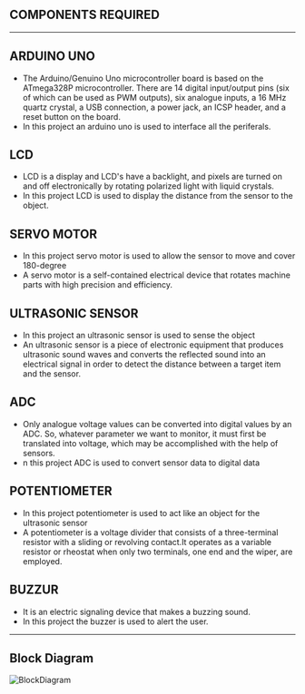 ## COMPONENTS REQUIRED
---

## ARDUINO UNO
* The Arduino/Genuino Uno microcontroller board is based on the ATmega328P microcontroller. There are 14 digital input/output pins (six of which can be used as PWM outputs), six analogue inputs, a 16 MHz quartz crystal, a USB connection, a power jack, an ICSP header, and a reset button on the board.
* In this project an arduino uno is used to interface all the periferals.

## LCD
* LCD is a display and LCD's have a backlight, and pixels are turned on and off electronically by rotating polarized light with liquid crystals.
* In this project LCD is used to display the distance from the sensor to the object.

## SERVO MOTOR
* In this project servo motor is used to allow the sensor to move and cover 180-degree
* A servo motor is a self-contained electrical device that rotates machine parts with high precision and efficiency.

## ULTRASONIC SENSOR

* In this project an ultrasonic sensor is used to sense the object
* An ultrasonic sensor is a piece of electronic equipment that produces ultrasonic sound waves and converts the reflected sound into an electrical signal in order to detect the distance between a target item and the sensor.

## ADC
* Only analogue voltage values can be converted into digital values by an ADC. So, whatever parameter we want to monitor, it must first be translated into voltage, which may be accomplished with the help of sensors.
* n this project ADC is used to convert sensor data to digital data

## POTENTIOMETER

* In this project potentiometer is used to act like an object for the ultrasonic sensor
* A potentiometer is a voltage divider that consists of a three-terminal resistor with a sliding or revolving contact.It operates as a variable resistor or rheostat when only two terminals, one end and the wiper, are employed.

## BUZZUR
* It is an electric signaling device that makes a buzzing sound.
* In this project the buzzer is used to alert the user.
---
## Block Diagram

![BlockDiagram](https://user-images.githubusercontent.com/92364247/157839509-3f6d14ee-fb79-425f-8671-e17fdce36633.jpg)

